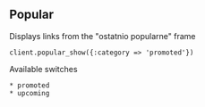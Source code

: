 ## Popular

Displays links from the "ostatnio popularne" frame

```
client.popular_show({:category => 'promoted'})
```

Available switches

```
* promoted
* upcoming
```